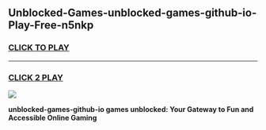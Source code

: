 
## Unblocked-Games-unblocked-games-github-io-Play-Free-n5nkp
<h3>
<a href="https://premium76.site?title=unblocked-games-github-io&ref=20M">CLICK TO PLAY</a></h3>
<hr>

<h3>
<a href="https://premium76.site?title=unblocked-games-github-io&ref=20M">CLICK 2 PLAY</a>
  
</h3>

<a href="https://premium76.site?title=unblocked-games-github-io&ref=19M"><img src="https://clearcache.store/games.png"></a>


**unblocked-games-github-io games unblocked: Your Gateway to Fun and Accessible Online Gaming**
